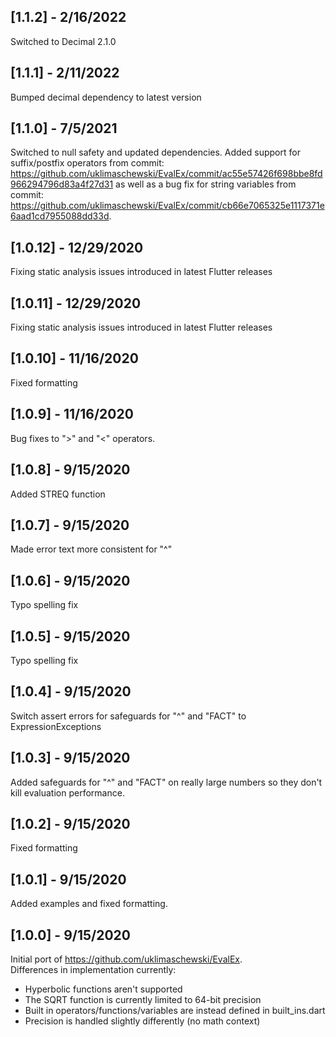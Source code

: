 ## [1.1.2] - 2/16/2022
Switched to Decimal 2.1.0

## [1.1.1] - 2/11/2022
Bumped decimal dependency to latest version

## [1.1.0] - 7/5/2021
Switched to null safety and updated dependencies. Added support for suffix/postfix operators
from commit: https://github.com/uklimaschewski/EvalEx/commit/ac55e57426f698bbe8fd966294796d83a4f27d31
as well as a bug fix for string variables from commit: 
https://github.com/uklimaschewski/EvalEx/commit/cb66e7065325e1117371e6aad1cd7955088dd33d.

## [1.0.12] - 12/29/2020
Fixing static analysis issues introduced in latest Flutter releases

## [1.0.11] - 12/29/2020
Fixing static analysis issues introduced in latest Flutter releases

## [1.0.10] - 11/16/2020
Fixed formatting

## [1.0.9] - 11/16/2020
Bug fixes to ">" and "<" operators.

## [1.0.8] - 9/15/2020
Added STREQ function

## [1.0.7] - 9/15/2020
Made error text more consistent for "^"

## [1.0.6] - 9/15/2020
Typo spelling fix

## [1.0.5] - 9/15/2020
Typo spelling fix

## [1.0.4] - 9/15/2020
Switch assert errors for safeguards for "^" and "FACT" to ExpressionExceptions

## [1.0.3] - 9/15/2020
Added safeguards for "^" and "FACT" on really large numbers so they don't
kill evaluation performance.

## [1.0.2] - 9/15/2020
Fixed formatting

## [1.0.1] - 9/15/2020
Added examples and fixed formatting.

## [1.0.0] - 9/15/2020
Initial port of https://github.com/uklimaschewski/EvalEx.  
Differences in implementation currently:
  - Hyperbolic functions aren't supported
  - The SQRT function is currently limited to 64-bit precision
  - Built in operators/functions/variables are instead defined in built_ins.dart
  - Precision is handled slightly differently (no math context)
